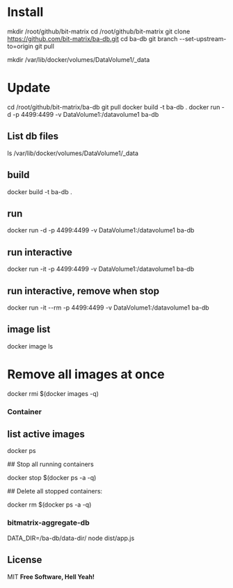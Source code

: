 # Install

mkdir /root/github/bit-matrix
cd /root/github/bit-matrix
git clone https://github.com/bit-matrix/ba-db.git
cd ba-db
git branch --set-upstream-to=origin
git pull

mkdir /var/lib/docker/volumes/DataVolume1/\_data

# Update

cd /root/github/bit-matrix/ba-db
git pull
docker build -t ba-db .
docker run -d -p 4499:4499 -v DataVolume1:/datavolume1 ba-db

## List db files

ls /var/lib/docker/volumes/DataVolume1/\_data

## build

docker build -t ba-db .

## run

docker run -d -p 4499:4499 -v DataVolume1:/datavolume1 ba-db

## run interactive

docker run -it -p 4499:4499 -v DataVolume1:/datavolume1 ba-db

## run interactive, remove when stop

docker run -it --rm -p 4499:4499 -v DataVolume1:/datavolume1 ba-db

## image list

docker image ls

# Remove all images at once

docker rmi $(docker images -q)

### Container

## list active images

docker ps

## Stop all running containers

docker stop $(docker ps -a -q)

## Delete all stopped containers:

docker rm $(docker ps -a -q)

### bitmatrix-aggregate-db

DATA_DIR=/ba-db/data-dir/ node dist/app.js

## License

MIT
**Free Software, Hell Yeah!**
